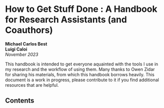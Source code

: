 # How to Get Stuff Done : A Handbook for Research Assistants (and Coauthors)

**Michael Carlos Best**  
**Luigi Caloi**  
*November 2023*


This handbook is intended to get everyone aquainted with the tools I use in my research and the workflow of using them. Many thanks to Owen Zidar for sharing his materials, from which this handbook borrows heavily. This document is a work in progress, please contribute to it if you find additional resources that are helpful.

## Contents

```{tableofcontents}
```
